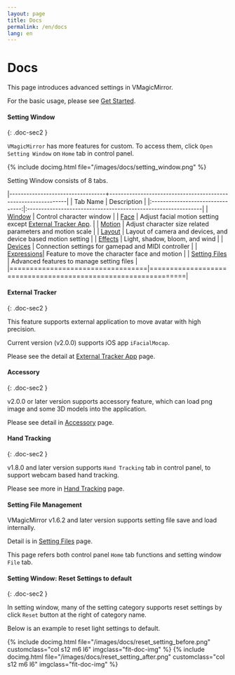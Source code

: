 ```yaml
---
layout: page
title: Docs
permalink: /en/docs
lang: en
---
```


# Docs

This page introduces advanced settings in VMagicMirror.

For the basic usage, please see [Get Started](../get_started).

#### Setting Window
{: .doc-sec2 }

`VMagicMirror` has more features for custom. To access them, click `Open Setting Window` on `Home` tab in control panel.

{% include docimg.html file="/images/docs/setting_window.png" %}

Setting Window consists of 8 tabs.

|----------------------------------+---------------------------------------------------------------|
| Tab Name                         | Description                                                   |
|:--------------------------------:|:--------------------------------------------------------------|
| [Window](./window)          | Control character window                                      |
| [Face](./face)              | Adjust facial motion setting except [External Tracker App](./external_tracker).      |
| [Motion](./motion)          | Adjust character size related parameters and motion scale     |
| [Layout](./layout)          | Layout of camera and devices, and device based motion setting |
| [Effects](./effects)        | Light, shadow, bloom, and wind                                |
| [Devices](./devices)        | Connection settings for gamepad and MIDI controller          |
| [Expressions](./expressions)| Feature to move the character face and motion                 |
| [Setting Files](./setting_files) | Advanced features to manage setting files |
|==================================|===============================================================|


#### External Tracker
{: .doc-sec2 }

This feature supports external application to move avatar with high precision.

Current version (v2.0.0) supports iOS app `iFacialMocap`.

Please see the detail at [External Tracker App](./external_tracker) page.

#### Accessory
{: .doc-sec2 }

v2.0.0 or later version supports accessory feature, which can load png image and some 3D models into the application.

Please see detail in [Accessory](./accessory) page.


#### Hand Tracking
{: .doc-sec2 }

v1.8.0 and later version supports `Hand Tracking` tab in control panel, to support webcam based hand tracking.

Please see more in [Hand Tracking](./hand_tracking) page.


#### Setting File Management

VMagicMirror v1.6.2 and later version supports setting file save and load internally.

Detail is in [Setting Files](./setting_files) page.

This page refers both control panel `Home` tab functions and setting window `File` tab.


#### Setting Window: Reset Settings to default
{: .doc-sec2 }

In setting window, many of the setting category supports reset settings by click `Reset` button at the right of category name.

Below is an example to reset light settings to default.

<div class="row">
{% include docimg.html file="/images/docs/reset_setting_before.png" customclass="col s12 m6 l6" imgclass="fit-doc-img" %}
{% include docimg.html file="/images/docs/reset_setting_after.png" customclass="col s12 m6 l6" imgclass="fit-doc-img" %}
</div>

